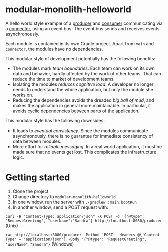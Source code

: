 # modular-monolith-helloworld
A hello world style example of a [producer](https://github.com/bertilmuth/modular-monolith-helloworld/blob/main/producer/src/main/java/com/example/monolith/producer/behavior/ProducerBehaviorModel.java) and [consumer](https://github.com/bertilmuth/modular-monolith-helloworld/blob/main/consumer/src/main/java/com/example/monolith/consumer/behavior/ConsumerBehaviorModel.java) communicating via a [connector](https://github.com/bertilmuth/modular-monolith-helloworld/blob/main/connector/src/main/java/com/example/monolith/consumer/behavior/ProducerConsumerConnector.java), using an event bus. The event bus sends and receives events asynchronously.

Each module is contained in its own Gradle project.
Apart from `main` and `connector`, the modules have no dependencies.

This modular style of development potentially has the following benefits:
* The modules mark *team boundaries*. Each team can work on its own data and behavior, hardly affected by the work of other teams. That can reduce the time to market of development teams.
* Isolating the modules *reduces cognitive load*. A developer no longer needs to understand the whole application, but only the module she works on.
* Reducing the dependencies avoids the dreaded *big ball of mud*, and makes the application in general more maintainable. In particular, it avoids cyclic dependencies between parts of the application.

This modular style has the following downsides:
* It leads to *eventual consistency*. Since the modules communicate asynchronously, there is no guarantee for immediate consistency of data between modules.
* More effort for *reliable messaging*. In a real world application, it must be made sure that no events get lost. This complicates the infrastructure logic.

# Getting started
1. Clone the project
2. Change directory to `modular-monolith-helloworld`
3. In one window, run the server with `./gradlew :main:bootRun`
4. In another window, send a POST request with:

`curl -H "Content-Type: application/json" -X POST -d '{"@type": "RequestGreeting", "userName":"Sandra"} http://localhost:8080/producer` (Unix)

`iwr http://localhost:8080/producer -Method 'POST' -Headers @{'Content-Type' = 'application/json'} -Body '{"@type": "RequestGreeting", "userName":"Sandra"}` (Windows)
